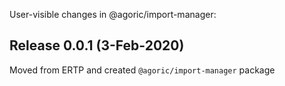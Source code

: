 User-visible changes in @agoric/import-manager:

## Release 0.0.1 (3-Feb-2020)

Moved from ERTP and created `@agoric/import-manager` package
